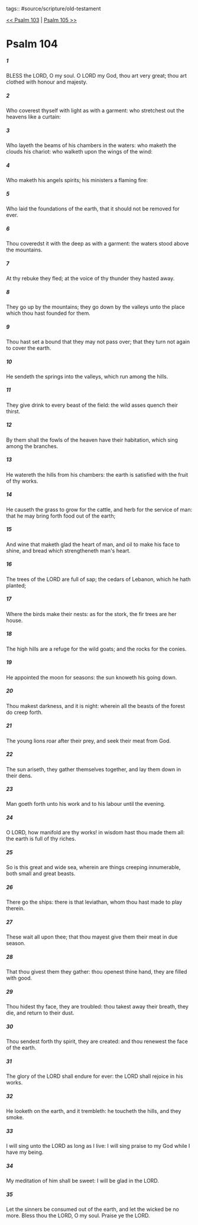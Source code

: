 tags:: #source/scripture/old-testament

[<< Psalm 103](source/scripture/old-testament/19_Psalms/Psalm_103.md) | [Psalm 105 >>](source/scripture/old-testament/19_Psalms/Psalm_105.md)

# Psalm 104

##### 1

BLESS the LORD, O my soul. O LORD my God, thou art very great; thou art clothed with honour and majesty.

##### 2

Who coverest thyself with light as with a garment: who stretchest out the heavens like a curtain:

##### 3

Who layeth the beams of his chambers in the waters: who maketh the clouds his chariot: who walketh upon the wings of the wind:

##### 4

Who maketh his angels spirits; his ministers a flaming fire:

##### 5

Who laid the foundations of the earth, that it should not be removed for ever.

##### 6

Thou coveredst it with the deep as with a garment: the waters stood above the mountains.

##### 7

At thy rebuke they fled; at the voice of thy thunder they hasted away.

##### 8

They go up by the mountains; they go down by the valleys unto the place which thou hast founded for them.

##### 9

Thou hast set a bound that they may not pass over; that they turn not again to cover the earth.

##### 10

He sendeth the springs into the valleys, which run among the hills.

##### 11

They give drink to every beast of the field: the wild asses quench their thirst.

##### 12

By them shall the fowls of the heaven have their habitation, which sing among the branches.

##### 13

He watereth the hills from his chambers: the earth is satisfied with the fruit of thy works.

##### 14

He causeth the grass to grow for the cattle, and herb for the service of man: that he may bring forth food out of the earth;

##### 15

And wine that maketh glad the heart of man, and oil to make his face to shine, and bread which strengtheneth man's heart.

##### 16

The trees of the LORD are full of sap; the cedars of Lebanon, which he hath planted;

##### 17

Where the birds make their nests: as for the stork, the fir trees are her house.

##### 18

The high hills are a refuge for the wild goats; and the rocks for the conies.

##### 19

He appointed the moon for seasons: the sun knoweth his going down.

##### 20

Thou makest darkness, and it is night: wherein all the beasts of the forest do creep forth.

##### 21

The young lions roar after their prey, and seek their meat from God.

##### 22

The sun ariseth, they gather themselves together, and lay them down in their dens.

##### 23

Man goeth forth unto his work and to his labour until the evening.

##### 24

O LORD, how manifold are thy works! in wisdom hast thou made them all: the earth is full of thy riches.

##### 25

So is this great and wide sea, wherein are things creeping innumerable, both small and great beasts.

##### 26

There go the ships: there is that leviathan, whom thou hast made to play therein.

##### 27

These wait all upon thee; that thou mayest give them their meat in due season.

##### 28

That thou givest them they gather: thou openest thine hand, they are filled with good.

##### 29

Thou hidest thy face, they are troubled: thou takest away their breath, they die, and return to their dust.

##### 30

Thou sendest forth thy spirit, they are created: and thou renewest the face of the earth.

##### 31

The glory of the LORD shall endure for ever: the LORD shall rejoice in his works.

##### 32

He looketh on the earth, and it trembleth: he toucheth the hills, and they smoke.

##### 33

I will sing unto the LORD as long as I live: I will sing praise to my God while I have my being.

##### 34

My meditation of him shall be sweet: I will be glad in the LORD.

##### 35

Let the sinners be consumed out of the earth, and let the wicked be no more. Bless thou the LORD, O my soul. Praise ye the LORD.
